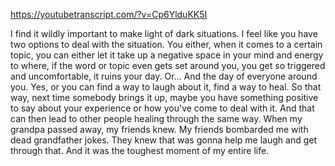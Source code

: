 https://youtubetranscript.com/?v=Cp6YlduKK5I

 I find it wildly important to make light of dark situations. I feel like you have two options to deal with the situation. You either, when it comes to a certain topic, you can either let it take up a negative space in your mind and energy to where, if the word or topic even gets set around you, you get so triggered and uncomfortable, it ruins your day. Or... And the day of everyone around you. Yes, or you can find a way to laugh about it, find a way to heal. So that way, next time somebody brings it up, maybe you have something positive to say about your experience or how you've come to deal with it. And that can then lead to other people healing through the same way. When my grandpa passed away, my friends knew. My friends bombarded me with dead grandfather jokes. They knew that was gonna help me laugh and get through that. And it was the toughest moment of my entire life.
